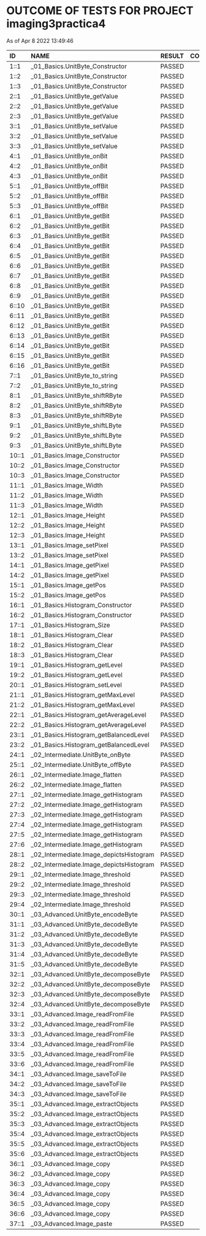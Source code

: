 # OUTCOME OF TESTS FOR PROJECT imaging3practica4

As of Apr  8 2022 13:49:46

| ID | NAME | RESULT | COMMENTS |
| :----- |:------ | :---: | :---: |
| 1::1 | _01_Basics.UnitByte_Constructor | PASSED | OK |
| 1::2 | _01_Basics.UnitByte_Constructor | PASSED | OK |
| 1::3 | _01_Basics.UnitByte_Constructor | PASSED | OK |
| 2::1 | _01_Basics.UnitByte_getValue | PASSED | OK |
| 2::2 | _01_Basics.UnitByte_getValue | PASSED | OK |
| 2::3 | _01_Basics.UnitByte_getValue | PASSED | OK |
| 3::1 | _01_Basics.UnitByte_setValue | PASSED | OK |
| 3::2 | _01_Basics.UnitByte_setValue | PASSED | OK |
| 3::3 | _01_Basics.UnitByte_setValue | PASSED | OK |
| 4::1 | _01_Basics.UnitByte_onBit | PASSED | OK |
| 4::2 | _01_Basics.UnitByte_onBit | PASSED | OK |
| 4::3 | _01_Basics.UnitByte_onBit | PASSED | OK |
| 5::1 | _01_Basics.UnitByte_offBit | PASSED | OK |
| 5::2 | _01_Basics.UnitByte_offBit | PASSED | OK |
| 5::3 | _01_Basics.UnitByte_offBit | PASSED | OK |
| 6::1 | _01_Basics.UnitByte_getBit | PASSED | OK |
| 6::2 | _01_Basics.UnitByte_getBit | PASSED | OK |
| 6::3 | _01_Basics.UnitByte_getBit | PASSED | OK |
| 6::4 | _01_Basics.UnitByte_getBit | PASSED | OK |
| 6::5 | _01_Basics.UnitByte_getBit | PASSED | OK |
| 6::6 | _01_Basics.UnitByte_getBit | PASSED | OK |
| 6::7 | _01_Basics.UnitByte_getBit | PASSED | OK |
| 6::8 | _01_Basics.UnitByte_getBit | PASSED | OK |
| 6::9 | _01_Basics.UnitByte_getBit | PASSED | OK |
| 6::10 | _01_Basics.UnitByte_getBit | PASSED | OK |
| 6::11 | _01_Basics.UnitByte_getBit | PASSED | OK |
| 6::12 | _01_Basics.UnitByte_getBit | PASSED | OK |
| 6::13 | _01_Basics.UnitByte_getBit | PASSED | OK |
| 6::14 | _01_Basics.UnitByte_getBit | PASSED | OK |
| 6::15 | _01_Basics.UnitByte_getBit | PASSED | OK |
| 6::16 | _01_Basics.UnitByte_getBit | PASSED | OK |
| 7::1 | _01_Basics.UnitByte_to_string | PASSED | OK |
| 7::2 | _01_Basics.UnitByte_to_string | PASSED | OK |
| 8::1 | _01_Basics.UnitByte_shiftRByte | PASSED | OK |
| 8::2 | _01_Basics.UnitByte_shiftRByte | PASSED | OK |
| 8::3 | _01_Basics.UnitByte_shiftRByte | PASSED | OK |
| 9::1 | _01_Basics.UnitByte_shiftLByte | PASSED | OK |
| 9::2 | _01_Basics.UnitByte_shiftLByte | PASSED | OK |
| 9::3 | _01_Basics.UnitByte_shiftLByte | PASSED | OK |
| 10::1 | _01_Basics.Image_Constructor | PASSED | OK |
| 10::2 | _01_Basics.Image_Constructor | PASSED | OK |
| 10::3 | _01_Basics.Image_Constructor | PASSED | OK |
| 11::1 | _01_Basics.Image_Width | PASSED | OK |
| 11::2 | _01_Basics.Image_Width | PASSED | OK |
| 11::3 | _01_Basics.Image_Width | PASSED | OK |
| 12::1 | _01_Basics.Image_Height | PASSED | OK |
| 12::2 | _01_Basics.Image_Height | PASSED | OK |
| 12::3 | _01_Basics.Image_Height | PASSED | OK |
| 13::1 | _01_Basics.Image_setPixel | PASSED | OK |
| 13::2 | _01_Basics.Image_setPixel | PASSED | OK |
| 14::1 | _01_Basics.Image_getPixel | PASSED | OK |
| 14::2 | _01_Basics.Image_getPixel | PASSED | OK |
| 15::1 | _01_Basics.Image_getPos | PASSED | OK |
| 15::2 | _01_Basics.Image_getPos | PASSED | OK |
| 16::1 | _01_Basics.Histogram_Constructor | PASSED | OK |
| 16::2 | _01_Basics.Histogram_Constructor | PASSED | OK |
| 17::1 | _01_Basics.Histogram_Size | PASSED | OK |
| 18::1 | _01_Basics.Histogram_Clear | PASSED | OK |
| 18::2 | _01_Basics.Histogram_Clear | PASSED | OK |
| 18::3 | _01_Basics.Histogram_Clear | PASSED | OK |
| 19::1 | _01_Basics.Histogram_getLevel | PASSED | OK |
| 19::2 | _01_Basics.Histogram_getLevel | PASSED | OK |
| 20::1 | _01_Basics.Histogram_setLevel | PASSED | OK |
| 21::1 | _01_Basics.Histogram_getMaxLevel | PASSED | OK |
| 21::2 | _01_Basics.Histogram_getMaxLevel | PASSED | OK |
| 22::1 | _01_Basics.Histogram_getAverageLevel | PASSED | OK |
| 22::2 | _01_Basics.Histogram_getAverageLevel | PASSED | OK |
| 23::1 | _01_Basics.Histogram_getBalancedLevel | PASSED | OK |
| 23::2 | _01_Basics.Histogram_getBalancedLevel | PASSED | OK |
| 24::1 | _02_Intermediate.UnitByte_onByte | PASSED | OK |
| 25::1 | _02_Intermediate.UnitByte_offByte | PASSED | OK |
| 26::1 | _02_Intermediate.Image_flatten | PASSED | OK |
| 26::2 | _02_Intermediate.Image_flatten | PASSED | OK |
| 27::1 | _02_Intermediate.Image_getHistogram | PASSED | OK |
| 27::2 | _02_Intermediate.Image_getHistogram | PASSED | OK |
| 27::3 | _02_Intermediate.Image_getHistogram | PASSED | OK |
| 27::4 | _02_Intermediate.Image_getHistogram | PASSED | OK |
| 27::5 | _02_Intermediate.Image_getHistogram | PASSED | OK |
| 27::6 | _02_Intermediate.Image_getHistogram | PASSED | OK |
| 28::1 | _02_Intermediate.Image_depictsHistogram | PASSED | OK |
| 28::2 | _02_Intermediate.Image_depictsHistogram | PASSED | OK |
| 29::1 | _02_Intermediate.Image_threshold | PASSED | OK |
| 29::2 | _02_Intermediate.Image_threshold | PASSED | OK |
| 29::3 | _02_Intermediate.Image_threshold | PASSED | OK |
| 29::4 | _02_Intermediate.Image_threshold | PASSED | OK |
| 30::1 | _03_Advanced.UnitByte_encodeByte | PASSED | OK |
| 31::1 | _03_Advanced.UnitByte_decodeByte | PASSED | OK |
| 31::2 | _03_Advanced.UnitByte_decodeByte | PASSED | OK |
| 31::3 | _03_Advanced.UnitByte_decodeByte | PASSED | OK |
| 31::4 | _03_Advanced.UnitByte_decodeByte | PASSED | OK |
| 31::5 | _03_Advanced.UnitByte_decodeByte | PASSED | OK |
| 32::1 | _03_Advanced.UnitByte_decomposeByte | PASSED | OK |
| 32::2 | _03_Advanced.UnitByte_decomposeByte | PASSED | OK |
| 32::3 | _03_Advanced.UnitByte_decomposeByte | PASSED | OK |
| 32::4 | _03_Advanced.UnitByte_decomposeByte | PASSED | OK |
| 33::1 | _03_Advanced.Image_readFromFile | PASSED | OK |
| 33::2 | _03_Advanced.Image_readFromFile | PASSED | OK |
| 33::3 | _03_Advanced.Image_readFromFile | PASSED | OK |
| 33::4 | _03_Advanced.Image_readFromFile | PASSED | OK |
| 33::5 | _03_Advanced.Image_readFromFile | PASSED | OK |
| 33::6 | _03_Advanced.Image_readFromFile | PASSED | OK |
| 34::1 | _03_Advanced.Image_saveToFile | PASSED | OK |
| 34::2 | _03_Advanced.Image_saveToFile | PASSED | OK |
| 34::3 | _03_Advanced.Image_saveToFile | PASSED | OK |
| 35::1 | _03_Advanced.Image_extractObjects | PASSED | OK |
| 35::2 | _03_Advanced.Image_extractObjects | PASSED | OK |
| 35::3 | _03_Advanced.Image_extractObjects | PASSED | OK |
| 35::4 | _03_Advanced.Image_extractObjects | PASSED | OK |
| 35::5 | _03_Advanced.Image_extractObjects | PASSED | OK |
| 35::6 | _03_Advanced.Image_extractObjects | PASSED | OK |
| 36::1 | _03_Advanced.Image_copy | PASSED | OK |
| 36::2 | _03_Advanced.Image_copy | PASSED | OK |
| 36::3 | _03_Advanced.Image_copy | PASSED | OK |
| 36::4 | _03_Advanced.Image_copy | PASSED | OK |
| 36::5 | _03_Advanced.Image_copy | PASSED | OK |
| 36::6 | _03_Advanced.Image_copy | PASSED | OK |
| 37::1 | _03_Advanced.Image_paste | PASSED | OK |
